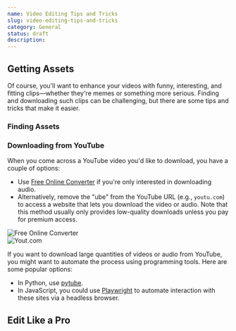 ```yaml
---
name: Video Editing Tips and Tricks
slug: video-editing-tips-and-tricks
category: General
status: draft
description: 
---
```


## Getting Assets

Of course, you'll want to enhance your videos with funny, interesting, and fitting clips—whether they're memes or something more serious. Finding and downloading such clips can be challenging, but there are some tips and tricks that make it easier.

### Finding Assets

<!-- Consider adding sources like Pixabay Sounds, Freesound.org, etc. -->

### Downloading from YouTube

When you come across a YouTube video you'd like to download, you have a couple of options:

- Use [Free Online Converter](https://freeonlineconverter.org/) if you're only interested in downloading audio.
- Alternatively, remove the "ube" from the YouTube URL (e.g., `youtu.com`) to access a website that lets you download the video or audio. Note that this method usually only provides low-quality downloads unless you pay for premium access.

![Free Online Converter](https://i.imgur.com/9qXhKQk.png)  
![Yout.com](https://i.imgur.com/3RuJTsg.png)

If you want to download large quantities of videos or audio from YouTube, you might want to automate the process using programming tools. Here are some popular options:

- In Python, use [pytube](https://github.com/pytube/pytube).
- In JavaScript, you could use [Playwright](https://playwright.dev/) to automate interaction with these sites via a headless browser.

<!-- Optionally link to your automation project here -->

## Edit Like a Pro